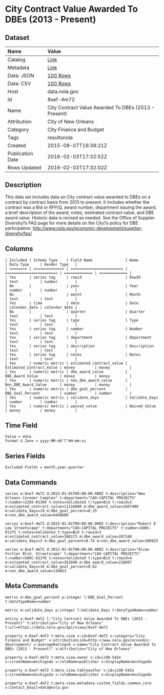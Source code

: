 # City Contract Value Awarded To DBEs (2013 - Present)

## Dataset

| Name | Value |
| :--- | :---- |
| Catalog | [Link](https://catalog.data.gov/dataset/city-contract-value-awarded-to-dbes-2013-present) |
| Metadata | [Link](https://data.nola.gov/api/views/8xef-4m72) |
| Data: JSON | [100 Rows](https://data.nola.gov/api/views/8xef-4m72/rows.json?max_rows=100) |
| Data: CSV | [100 Rows](https://data.nola.gov/api/views/8xef-4m72/rows.csv?max_rows=100) |
| Host | data.nola.gov |
| Id | 8xef-4m72 |
| Name | City Contract Value Awarded To DBEs (2013 - Present) |
| Attribution | City of New Orleans |
| Category | City Finance and Budget |
| Tags | resultsnola |
| Created | 2015-08-07T16:38:21Z |
| Publication Date | 2016-02-03T17:32:52Z |
| Rows Updated | 2016-02-03T17:32:02Z |

## Description

This data set includes data on City contract value awarded to DBEs on a contract by contract basis from 2013 to present. It includes whether the contract was a Bid or RFP/Q, award number, department issuing the award, a brief description of the award, notes, estimated contract value, and DBE award value. Historic data is revised as needed. See the Office of Supplier Diversity?s FAQ page for more details on the City?s policy for DBE participation: http://www.nola.gov/economic-development/supplier-diversity/faq/

## Columns

```ls
| Included | Schema Type    | Field Name               | Name                     | Data Type     | Render Type   |
| ======== | ============== | ======================== | ======================== | ============= | ============= |
| Yes      | series tag     | rowid                    | RowID                    | text          | number        |
| No       |                | year                     | Year                     | number        | number        |
| No       |                | month                    | Month                    | text          | text          |
| Yes      | time           | date                     | Date                     | calendar_date | calendar_date |
| No       |                | quarter                  | Quarter                  | text          | text          |
| Yes      | series tag     | type                     | Type                     | text          | text          |
| Yes      | series tag     | number                   | Number                   | text          | text          |
| Yes      | series tag     | department               | Department               | text          | text          |
| Yes      | series tag     | description              | Description              | text          | text          |
| Yes      | series tag     | notes                    | Notes                    | text          | text          |
| Yes      | numeric metric | estimated_contract_value | Estimated_Contract_Value | money         | money         |
| Yes      | numeric metric | dbe_award_value          | DBE_Award_Value          | money         | money         |
| Yes      | numeric metric | non_dbe_award_value      | Non_DBE_Award_Value      | money         | money         |
| Yes      | numeric metric | dbe_goal_percent         | DBE_Goal_Percent         | number        | number        |
| Yes      | numeric metric | validate_days            | Validate_Days            | number        | number        |
| Yes      | numeric metric | waived_value             | Waived_Value             | money         | money         |
```

## Time Field

```ls
Value = date
Format & Zone = yyyy-MM-dd'T'HH:mm:ss
```

## Series Fields

```ls
Excluded Fields = month,year,quarter
```

## Data Commands

```ls
series e:8xef-4m72 d:2013-01-01T00:00:00.000Z t:description="New Orleans Coroner Complex" t:department="CAO-CAPITAL PROJECTS" t:number=2285-01389 t:notes=Validated t:type=Bid t:rowid=2 m:estimated_contract_value=11116000 m:dbe_award_value=1667400 m:validate_days=19 m:dbe_goal_percent=0.15 m:non_dbe_award_value=9448600

series e:8xef-4m72 d:2013-01-01T00:00:00.000Z t:description="Robert E Lee Streetscape" t:department="CAO-CAPITAL PROJECTS" t:number=500C-01375 t:notes=Validated t:type=Bid t:rowid=3 m:estimated_contract_value=388173 m:dbe_award_value=287248 m:validate_days=3 m:dbe_goal_percent=0.74 m:non_dbe_award_value=100925

series e:8xef-4m72 d:2013-01-01T00:00:00.000Z t:description="Alcee Fortier Blvd. Streetscape" t:department="CAO-CAPITAL PROJECTS" t:number=500C-01376 t:notes=Validated t:type=Bid t:rowid=4 m:estimated_contract_value=352690 m:dbe_award_value=218667 m:validate_days=16 m:dbe_goal_percent=0.62 m:non_dbe_award_value=134023
```

## Meta Commands

```ls
metric m:dbe_goal_percent p:integer l:DBE_Goal_Percent t:dataTypeName=number

metric m:validate_days p:integer l:Validate_Days t:dataTypeName=number

entity e:8xef-4m72 l:"City Contract Value Awarded To DBEs (2013 - Present)" t:attribution="City of New Orleans" t:url=https://data.nola.gov/api/views/8xef-4m72

property e:8xef-4m72 t:meta.view v:id=8xef-4m72 v:category="City Finance and Budget" v:attributionLink=http://www.nola.gov/economic-development/ v:averageRating=0 v:name="City Contract Value Awarded To DBEs (2013 - Present)" v:attribution="City of New Orleans"

property e:8xef-4m72 t:meta.view.owner v:id=ii98-542e v:screenName=mschigoda v:roleName=publisher v:displayName=mschigoda

property e:8xef-4m72 t:meta.view.tableauthor v:id=ii98-542e v:screenName=mschigoda v:roleName=publisher v:displayName=mschigoda

property e:8xef-4m72 t:meta.view.metadata.custom_fields.common_core v:Contact_Email=data@nola.gov
```